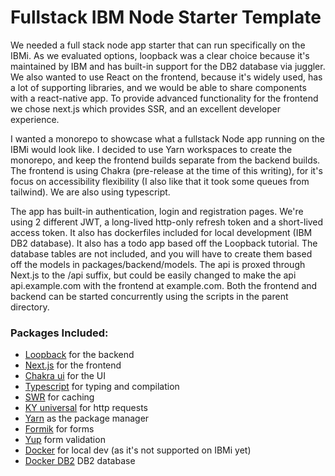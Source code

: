 # Fullstack IBM Node Starter Template

We needed a full stack node app starter that can run specifically on the IBMi. As we evaluated options, loopback was a clear choice because it's maintained by IBM and has built-in support for the DB2 database via juggler. We also wanted to use React on the frontend, because it's widely used, has a lot of supporting libraries, and we would be able to share components with a react-native app. To provide advanced functionality for the frontend we chose next.js which provides SSR, and an excellent developer experience.

I wanted a monorepo to showcase what a fullstack Node app running on the IBMi would look like. I decided to use Yarn workspaces to create the monorepo, and keep the frontend builds separate from the backend builds. The frontend is using Chakra (pre-release at the time of this writing), for it's focus on accessibility flexibility (I also like that it took some queues from tailwind). We are also using typescript.

The app has built-in authentication, login and registration pages. We're using 2 different JWT, a long-lived http-only refresh token and a short-lived access token. It also has dockerfiles included for local development (IBM DB2 database). It also has a todo app based off the Loopback tutorial. The database tables are not included, and you will have to create them based off the models in packages/backend/models. The api is proxed through Next.js to the /api suffix, but could be easily changed to make the api api.example.com with the frontend at example.com. Both the frontend and backend can be started concurrently using the scripts in the parent directory.

### Packages Included:
- [Loopback](https://loopback.io/doc/en/lb4/) for the backend 
- [Next.js](https://nextjs.org/docs/getting-started) for the frontend
- [Chakra ui](https://next.chakra-ui.com/docs/getting-started) for the UI
- [Typescript](https://www.typescriptlang.org/docs/handbook/typescript-in-5-minutes.html) for typing and compilation
- [SWR](https://swr.vercel.app/) for caching
- [KY universal](https://github.com/sindresorhus/ky) for http requests
- [Yarn](https://yarnpkg.com/) as the package manager
- [Formik](https://formik.org/docs/overview) for forms
- [Yup](https://github.com/jquense/yup) form validation
- [Docker](https://www.docker.com/) for local dev (as it's not supported on IBMi yet)
- [Docker DB2](https://hub.docker.com/r/ibmcom/db2) DB2 database
